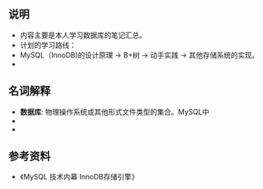 ## 说明
- 内容主要是本人学习数据库的笔记汇总。
- 计划的学习路线：
- MySQL（InnoDB)的设计原理 -> B+树 -> 动手实践 -> 其他存储系统的实现。
-
## 名词解释
- **数据库**: 物理操作系统或其他形式文件类型的集合。MySQL中
-
-
## 参考资料
- 《MySQL 技术内幕 InnoDB存储引擎》